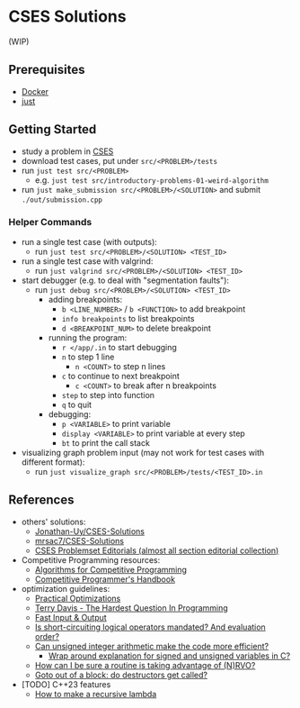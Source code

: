 # CSES Solutions

(WIP)

## Prerequisites

- [Docker](https://docs.docker.com/engine/install/)
- [just](https://github.com/casey/just)

## Getting Started

- study a problem in [CSES](https://cses.fi/problemset/)
- download test cases, put under `src/<PROBLEM>/tests`
- run `just test src/<PROBLEM>`
  - e.g. `just test src/introductory-problems-01-weird-algorithm`
- run `just make_submission src/<PROBLEM>/<SOLUTION>` and submit `./out/submission.cpp`

### Helper Commands

- run a single test case (with outputs):
  - run `just test src/<PROBLEM>/<SOLUTION> <TEST_ID>`
- run a single test case with valgrind:
  - run `just valgrind src/<PROBLEM>/<SOLUTION> <TEST_ID>`
- start debugger (e.g. to deal with "segmentation faults"):
  - run `just debug src/<PROBLEM>/<SOLUTION> <TEST_ID>`
    - adding breakpoints:
      - `b <LINE_NUMBER>` / `b <FUNCTION>` to add breakpoint
      - `info breakpoints` to list breakpoints
      - `d <BREAKPOINT_NUM>` to delete breakpoint
    - running the program:
      - `r </app/.in` to start debugging
      - `n` to step 1 line
        - `n <COUNT>` to step n lines
      - `c` to continue to next breakpoint
        - `c <COUNT>` to break after n breakpoints
      - `step` to step into function
      - `q` to quit
    - debugging:
      - `p <VARIABLE>` to print variable
      - `display <VARIABLE>` to print variable at every step
      - `bt` to print the call stack
- visualizing graph problem input (may not work for test cases with different format):
  - run `just visualize_graph src/<PROBLEM>/tests/<TEST_ID>.in`

## References

- others' solutions:
  - [Jonathan-Uy/CSES-Solutions](https://github.com/Jonathan-Uy/CSES-Solutions)
  - [mrsac7/CSES-Solutions](https://github.com/mrsac7/CSES-Solutions)
  - [CSES Problemset Editorials (almost all section editorial collection)](https://codeforces.com/blog/entry/83343)
- Competitive Programming resources:
  - [Algorithms for Competitive Programming](https://cp-algorithms.com/)
  - [Competitive Programmer's Handbook](https://cses.fi/book/book.pdf)
- optimization guidelines:
  - [Practical Optimizations](https://youtu.be/NAVbI1HIzCE)
  - [Terry Davis - The Hardest Question In Programming](https://youtu.be/4K8IEzXnMYk)
  - [Fast Input & Output](https://usaco.guide/general/fast-io?lang=cpp)
  - [Is short-circuiting logical operators mandated? And evaluation order?](https://stackoverflow.com/questions/628526/is-short-circuiting-logical-operators-mandated-and-evaluation-order)
  - [Can unsigned integer arithmetic make the code more efficient?](https://www.reddit.com/r/cpp_questions/comments/11mcwqa/can_unsigned_integer_arithmetic_make_the_code/)
    - [Wrap around explanation for signed and unsigned variables in C?](https://stackoverflow.com/questions/19842215/wrap-around-explanation-for-signed-and-unsigned-variables-in-c)
  - [How can I be sure a routine is taking advantage of (N)RVO?](https://stackoverflow.com/questions/9621720/how-can-i-be-sure-a-routine-is-taking-advantage-of-nrvo)
  - [Goto out of a block: do destructors get called?](https://stackoverflow.com/questions/3179936/goto-out-of-a-block-do-destructors-get-called)
- [TODO] C++23 features
  - [How to make a recursive lambda](https://stackoverflow.com/a/40873657)
